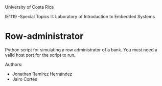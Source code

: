 University of Costa Rica

IE1119 -Special Topics II: Laboratory of Introduction to
Embedded Systems

# Row-administrator
Python script for simulating a row administrator of a bank. You must need a valid host port for the script to run.

Authors:
<ul>
  <li> Jonathan Ramírez Hernández
  <li> Jairo Cortés
</ul>
  

